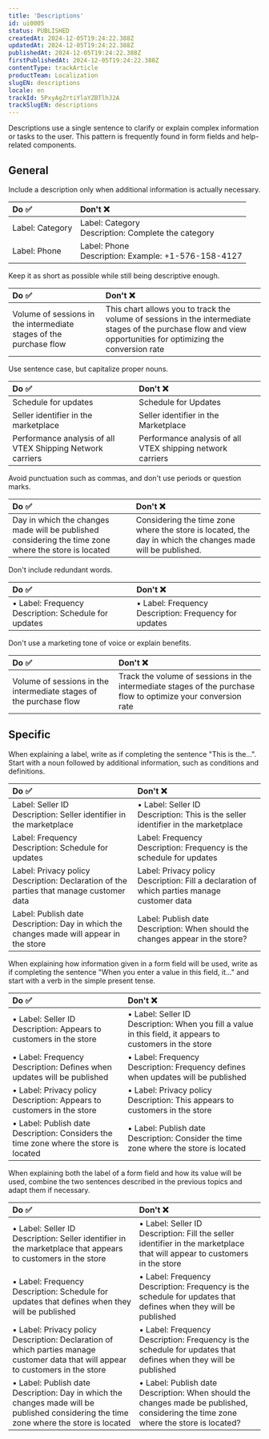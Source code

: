 ```yaml
---
title: 'Descriptions'
id: ui0005
status: PUBLISHED
createdAt: 2024-12-05T19:24:22.388Z
updatedAt: 2024-12-05T19:24:22.388Z
publishedAt: 2024-12-05T19:24:22.388Z
firstPublishedAt: 2024-12-05T19:24:22.388Z
contentType: trackArticle
productTeam: Localization
slugEN: descriptions
locale: en
trackId: 5PxyAgZrtiYlaYZBTlhJ2A
trackSlugEN: descriptions
---
```


Descriptions use a single sentence to clarify or explain complex information or tasks to the user. This pattern is frequently found in form fields and help-related components.

## General

Include a description only when additional information is actually necessary.

| Do ✅ | Don't ❌ |
| :---- | :-------- |
| Label: Category | Label: Category <br> Description: Complete the category |
| Label: Phone | Label: Phone <br> Description: Example: +1-576-158-4127 |

Keep it as short as possible while still being descriptive enough.

| Do ✅ | Don't ❌ |
| :---- | :---- |
| Volume of sessions in the intermediate stages of the purchase flow | This chart allows you to track the volume of sessions in the intermediate stages of the purchase flow and view opportunities for optimizing the conversion rate |

Use sentence case, but capitalize proper nouns.

| Do ✅ | Don't ❌ |
| :---- | :---- |
| Schedule for updates | Schedule for Updates |
| Seller identifier in the marketplace | Seller identifier in the Marketplace |
| Performance analysis of all VTEX Shipping Network carriers | Performance analysis of all VTEX shipping network carriers |

Avoid punctuation such as commas, and don't use periods or question marks.

| Do ✅ | Don't ❌ |
| :---- | :---- |
| Day in which the changes made will be published considering the time zone where the store is located | Considering the time zone where the store is located, the day in which the changes made will be published. |

Don't include redundant words.

| Do ✅ | Don't ❌ |
| :---- | :---- |
| • Label: Frequency <br> Description: Schedule for updates | • Label: Frequency <br> Description: Frequency for updates |

Don't use a marketing tone of voice or explain benefits.

| Do ✅ | Don't ❌ |
| :---- | :---- |
| Volume of sessions in the intermediate stages of the purchase flow | Track the volume of sessions in the intermediate stages of the purchase flow to optimize your conversion rate |

## Specific

When explaining a label, write as if completing the sentence "This is the…". Start with a noun followed by additional information, such as conditions and definitions.

| Do ✅ | Don't ❌ |
| :---- | :---- |
| Label: Seller ID <br> Description: Seller identifier in the marketplace  | • Label: Seller ID <br> Description: This is the seller identifier in the marketplace |
| Label: Frequency <br> Description: Schedule for updates | Label: Frequency <br> Description: Frequency is the schedule for updates |
| Label: Privacy policy <br> Description: Declaration of the parties that manage customer data | Label: Privacy policy <br> Description: Fill a declaration of which parties manage customer data |
| Label: Publish date <br> Description: Day in which the changes made will appear in the store | Label: Publish date <br> Description: When should the changes appear in the store? |

When explaining how information given in a form field will be used, write as if completing the sentence "When you enter a value in this field, it…" and start with a verb in the simple present tense.

| Do ✅ | Don't ❌ |
| :---- | :---- |
| • Label: Seller ID <br> Description: Appears to customers in the store | • Label: Seller ID <br> Description: When you fill a value in this field, it appears to customers in the store |
| • Label: Frequency <br> Description: Defines when updates will be published | • Label: Frequency <br> Description: Frequency defines when updates will be published |
| • Label: Privacy policy <br> Description: Appears to customers in the store | • Label: Privacy policy <br> Description: This appears to customers in the store |
| • Label: Publish date <br> Description: Considers the time zone where the store is located | • Label: Publish date <br> Description: Consider the time zone where the store is located |

When explaining both the label of a form field and how its value will be used, combine the two sentences described in the previous topics and adapt them if necessary.

| Do ✅ | Don't ❌ |
| :---- | :---- |
| • Label: Seller ID <br> Description: Seller identifier in the marketplace that appears to customers in the store | • Label: Seller ID <br> Description: Fill the seller identifier in the marketplace that will appear to customers in the store |
| • Label: Frequency <br> Description: Schedule for updates that defines when they will be published | • Label: Frequency <br> Description: Frequency is the schedule for updates that defines when they will be published |
| • Label: Privacy policy <br> Description: Declaration of which parties manage customer data that will appear to customers in the store | • Label: Frequency <br> Description: Frequency is the schedule for updates that defines when they will be published |
| • Label: Publish date <br> Description: Day in which the changes made will be published considering the time zone where the store is located | • Label: Publish date <br> Description: When should the changes made be published, considering the time zone where the store is located? |
